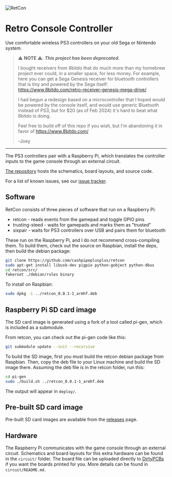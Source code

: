 ![RetCon](logo.png)

# Retro Console Controller

Use comfortable wireless PS3 controllers on your old Sega or Nintendo system.

> :warning: **NOTE** :warning:: _**This project has been deprecated.**_
> 
> I bought receivers from 8bitdo that do much more than my homebrew project ever could, in a smaller space, for less money.
> For example, here you can get a Sega Genesis receiver for bluetooth controllers that is tiny and powered by the Sega itself: https://www.8bitdo.com/retro-receiver-genesis-mega-drive/
> 
> I had begun a redesign based on a microcontroller that I hoped would be powered by the console itself, and would use generic Bluetooth instead of PS3, but for $20 (as of Feb 2024) it's hard to beat what 8bitdo is doing.
> 
> Feel free to build off of this repo if you wish, but I'm abandoning it in favor of https://www.8bitdo.com/
> 
> -Joey

-----

The PS3 controllers pair with a Raspberry Pi, which translates the controller
inputs to the game console through an external circuit.

[The repository][] hosts the schematics, board layouts, and source code.

For a list of known issues, see our [issue tracker][].

[The repository]: https://github.com/cashpipeplusplus/retcon
[issue tracker]: https://github.com/cashpipeplusplus/retcon/issues


## Software

RetCon consists of three pieces of software that run on a Raspberry Pi:

 * retcon - reads events from the gamepad and toggle GPIO pins
 * trusting-steed - waits for gamepads and marks them as "trusted"
 * sixpair - waits for PS3 controllers over USB and pairs them for bluetooth

These run on the Raspberry Pi, and I do not recommend cross-compiling them.
To build them, check out the source on Raspbian, install the deps, then build
the debian package:

```sh
git clone https://github.com/cashpipeplusplus/retcon
sudo apt-get install libusb-dev pigpio python-gobject python-dbus
cd retcon/src/
fakeroot ./debian/rules binary
```

To install on Raspbian:

```sh
sudo dpkg -i ../retcon_0.0.1-1_armhf.deb
```


## Raspberry Pi SD card image

The SD card image is generated using a fork of a tool called pi-gen, which is
included as a submodule.

From retcon, you can check out the pi-gen code like this:

```sh
git submodule update --init --recursive
```

To build the SD image, first you must build the retcon debian package from
Raspbian.  Then, copy the deb file to your Linux machine and build the SD image
there.  Assuming the deb file is in the retcon folder, run this:

```sh
cd pi-gen
sudo ./build.sh ../retcon_0.0.1-1_armhf.deb
```

The output will appear in `deploy/`.


## Pre-built SD card image

Pre-built SD card images are available from the [releases][] page.

[releases]: https://github.com/cashpipeplusplus/retcon/releases


## Hardware

The Raspberry Pi communicates with the game console through an external
circuit.  Schematics and board layouts for this extra hardware can be found
in the `circuit/` folder.  The board file can be uploaded directly to
[DirtyPCBs][] if you want the boards printed for you.  More details can be
found in `circuit/README.md`.

[DirtyPCBs]: http://dirtypcbs.com/
